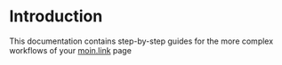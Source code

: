# Introduction

This documentation contains step-by-step guides for the more complex workflows of your [moin.link](https://moin.link) page


